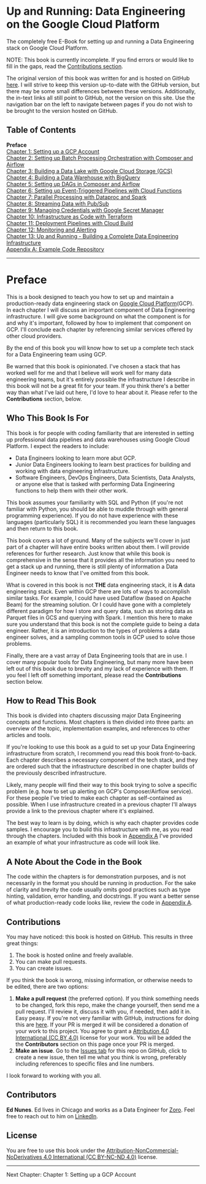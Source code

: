 # Up and Running: Data Engineering on the Google Cloud Platform
The completely free E-Book for setting up and running a Data Engineering stack on Google Cloud Platform.

NOTE: This book is currently incomplete. If you find errors or would like to fill in the gaps, read the [Contributions section](https://github.com/Nunie123/data_engineering_on_gcp_book#user-content-contributions).

The original version of this book was written for and is hosted on GitHub [here](https://github.com/Nunie123/data_engineering_on_gcp_book). I will strive to keep this version up-to-date with the GitHub version, but there may be some small differences between these versions. Additionally, the in-text links all still point to GitHub, not the version on this site. Use the navigation bar on the left to navigate between pages if you do not wish to be brought to the version hosted on GitHub.

## Table of Contents
**Preface** <br>
[Chapter 1: Setting up a GCP Account](https://github.com/Nunie123/data_engineering_on_gcp_book/blob/master/ch_01_gcp_account.md) <br>
[Chapter 2: Setting up Batch Processing Orchestration with Composer and Airflow](https://github.com/Nunie123/data_engineering_on_gcp_book/blob/master/ch_02_orchestration.md) <br>
[Chapter 3: Building a Data Lake with Google Cloud Storage (GCS)](https://github.com/Nunie123/data_engineering_on_gcp_book/blob/master/ch_03_data_lake.md) <br>
[Chapter 4: Building a Data Warehouse with BigQuery](https://github.com/Nunie123/data_engineering_on_gcp_book/blob/master/ch_04_data_warehouse.md) <br>
[Chapter 5: Setting up DAGs in Composer and Airflow](https://github.com/Nunie123/data_engineering_on_gcp_book/blob/master/ch_05_dags.md) <br>
[Chapter 6: Setting up Event-Triggered Pipelines with Cloud Functions](https://github.com/Nunie123/data_engineering_on_gcp_book/blob/master/ch_06_event_triggers.md) <br>
[Chapter 7: Parallel Processing with Dataproc and Spark](https://github.com/Nunie123/data_engineering_on_gcp_book/blob/master/ch_07_parallel_processing.md) <br>
[Chapter 8: Streaming Data with Pub/Sub](https://github.com/Nunie123/data_engineering_on_gcp_book/blob/master/ch_08_streaming.md) <br>
[Chapter 9: Managing Credentials with Google Secret Manager](https://github.com/Nunie123/data_engineering_on_gcp_book/blob/master/ch_09_secrets.md) <br>
[Chapter 10: Infrastructure as Code with Terraform](https://github.com/Nunie123/data_engineering_on_gcp_book/blob/master/ch_10_infrastructure_as_code.md) <br>
[Chapter 11: Deployment Pipelines with Cloud Build](https://github.com/Nunie123/data_engineering_on_gcp_book/blob/master/ch_11_deployment_pipelines.md) <br>
[Chapter 12: Monitoring and Alerting](https://github.com/Nunie123/data_engineering_on_gcp_book/blob/master/ch_12_monitoring.md) <br>
[Chapter 13: Up and Running - Building a Complete Data Engineering Infrastructure](https://github.com/Nunie123/data_engineering_on_gcp_book/blob/master/ch_13_up_and_running.md) <br>
[Appendix A: Example Code Repository](https://github.com/Nunie123/data_engineering_on_gcp_book/blob/master/appendix_a_example_code/README.md)


---

# Preface
This is a book designed to teach you how to set up and maintain a production-ready data engineering stack on [Google Cloud Platform](https://cloud.google.com/)(GCP). In each chapter I will discuss an important component of Data Engineering infrastructure. I will give some background on what the component is for and why it's important, followed by how to implement that component on GCP. I'll conclude each chapter by referencing similar services offered by other cloud providers.

By the end of this book you will know how to set up a complete tech stack for a Data Engineering team using GCP. 

Be warned that this book is opinionated. I've chosen a stack that has worked well for me and that I believe will work well for many data engineering teams, but it's entirely possible the infrastructure I describe in this book will not be a great fit for your team. If you think there's a better way than what I've laid out here, I'd love to hear about it. Please refer to the **Contributions** section, below.

## Who This Book Is For
This book is for people with coding familiarity that are interested in setting up professional data pipelines and data warehouses using Google Cloud Platform. I expect the readers to include:
* Data Engineers looking to learn more abut GCP.
* Junior Data Engineers looking to learn best practices for building and working with data engineering infrastructure.
* Software Engineers, DevOps Engineers, Data Scientists, Data Analysts, or anyone else that is tasked with performing Data Engineering functions to help them with their other work.

This book assumes your familiarity with SQL and Python (if you're not familiar with Python, you should be able to muddle through with general programming experience). If you do not have experience with these languages (particularly SQL) it is recommended you learn these languages and then return to this book.

This book covers a lot of ground. Many of the subjects we'll cover in just part of a chapter will have entire books written about them. I will provide references for further research. Just know that while this book is comprehensive in the sense that it provides all the information you need to get a stack up and running, there is still plenty of information a Data Engineer needs to know that I've omitted from this book.

What is covered in this book is not **THE** data engineering stack, it is **A** data engineering stack. Even within GCP there are lots of ways to accomplish similar tasks. For example, I could have used Dataflow (based on Apache Beam) for the streaming solution. Or I could have gone with a completely different paradigm for how I store and query data, such as storing data as Parquet files in GCS and querying with Spark. I mention this here to make sure you understand that this book is not the complete guide to being a data engineer. Rather, it is an introduction to the types of problems a data engineer solves, and a sampling common tools in GCP used to solve those problems.

Finally, there are a vast array of Data Engineering tools that are in use. I cover many popular tools for Data Engineering, but many more have been left out of this book due to brevity and my lack of experience with them. If you feel I left off something important, please read the **Contributions** section below.

## How to Read This Book
This book is divided into chapters discussing major Data Engineering concepts and functions. Most chapters is then divided into three parts: an overview of the topic, implementation examples, and references to other articles and tools. 

If you're looking to use this book as a guid to set up your Data Engineering infrastructure from scratch, I recommend you read this book front-to-back. Each chapter describes a necessary component of the tech stack, and they are ordered such that the infrastructure described in one chapter builds of the previously described infrastructure.

Likely, many people will find their way to this book trying to solve a specific problem (e.g. how to set up alerting on GCP's Composer/Airflow service). For these people I've tried to make each chapter as self-contained as possible. When I use infrastructure created in a previous chapter I'll always provide a link to the previous chapter where it's explained.

The best way to learn is by doing, which is why each chapter provides code samples. I encourage you to build this infrastructure with me, as you read through the chapters. Included with this book in [Appendix A](https://github.com/Nunie123/data_engineering_on_gcp_book/blob/master/appendix_a_example_code/README.md) I've provided an example of what your infrastructure as code will look like.

## A Note About the Code in the Book
The code within the chapters is for demonstration purposes, and is not necessarily in the format you should be running in production. For the sake of clarity and brevity the code usually omits good practices such as type hinting, validation, error handling, and docstrings. If you want a better sense of what production-ready code looks like, review the code in [Appendix A](https://github.com/Nunie123/data_engineering_on_gcp_book/blob/master/appendix_a_example_code/README.md).

## Contributions

You may have noticed: this book is hosted on GitHub. This results in three great things:
1. The book is hosted online and freely available.
2. You can make pull requests.
3. You can create issues.

If you think the book is wrong, missing information, or otherwise needs to be edited, there are two options:
1. **Make a pull request** (the preferred option). If you think something needs to be changed, fork this repo, make the change yourself, then send me a pull request. I'll review it, discuss it with you, if needed, then add it in. Easy peasy. If you're not very familiar with GitHub, instructions for doing this are [here](https://gist.github.com/Chaser324/ce0505fbed06b947d962). If your PR is merged it will be considered a donation of your work to this project. You agree to grant a [Attribution 4.0 International (CC BY 4.0)](https://creativecommons.org/licenses/by/4.0/) license for your work. You will be added the the **Contributors** section on this page once your PR is merged.
2. **Make an issue**. Go to the [Issues tab](https://github.com/Nunie123/data_engineering_on_gcp_book/issues) for this repo on GitHub, click to create a new issue, then tell me what you think is wrong, preferably including references to specific files and line numbers.

I look forward to working with you all.

## Contributors
**Ed Nunes**. Ed lives in Chicago and works as a Data Engineer for [Zoro](https://www.zoro.com). Feel free to reach out to him on [LinkedIn](https://www.linkedin.com/in/ed-nunes-b0409b14/).


## License
You are free to use this book under the [Attribution-NonCommercial-NoDerivatives 4.0 International (CC BY-NC-ND 4.0)](https://creativecommons.org/licenses/by-nc-nd/4.0/) license.

---

Next Chapter: Chapter 1: Setting up a GCP Account